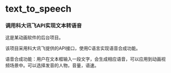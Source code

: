 # text_to_speech
### 调用科大讯飞API实现文本转语音

这是某动画软件的后台项目。

该项目采用科大讯飞提供的API接口，使用C语言实现语音合成功能。    

语音合成功能：用户在文本框输入一段文字，会生成相应语音，可以应用到动画视频场景中。可以选择发音的人物，音量，语速。
